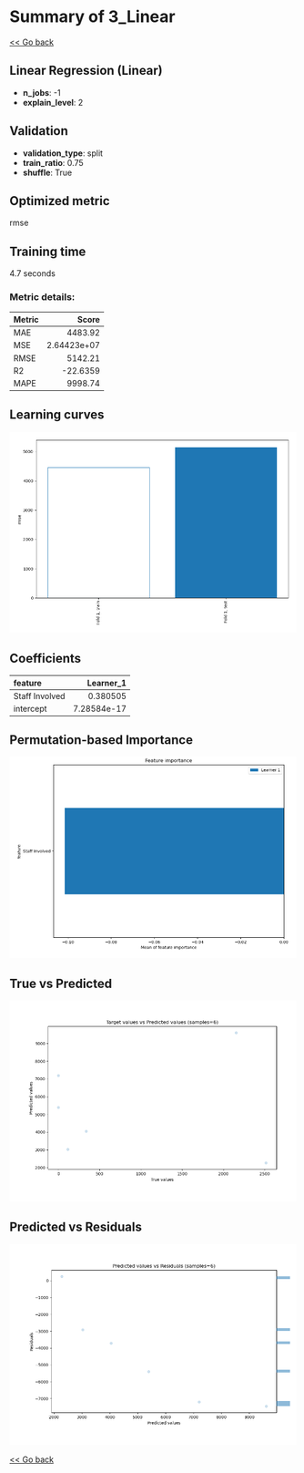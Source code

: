 # Summary of 3_Linear

[<< Go back](../README.md)


## Linear Regression (Linear)
- **n_jobs**: -1
- **explain_level**: 2

## Validation
 - **validation_type**: split
 - **train_ratio**: 0.75
 - **shuffle**: True

## Optimized metric
rmse

## Training time

4.7 seconds

### Metric details:
| Metric   |          Score |
|:---------|---------------:|
| MAE      | 4483.92        |
| MSE      |    2.64423e+07 |
| RMSE     | 5142.21        |
| R2       |  -22.6359      |
| MAPE     | 9998.74        |



## Learning curves
![Learning curves](learning_curves.png)

## Coefficients
| feature        |   Learner_1 |
|:---------------|------------:|
| Staff Involved | 0.380505    |
| intercept      | 7.28584e-17 |


## Permutation-based Importance
![Permutation-based Importance](permutation_importance.png)
## True vs Predicted

![True vs Predicted](true_vs_predicted.png)


## Predicted vs Residuals

![Predicted vs Residuals](predicted_vs_residuals.png)



[<< Go back](../README.md)
